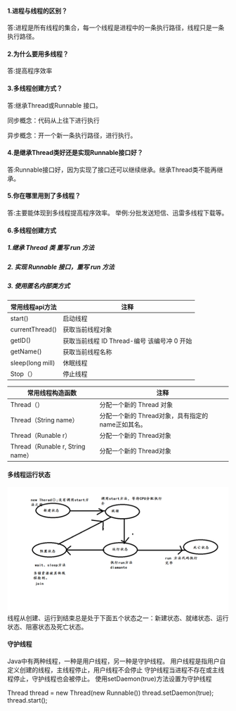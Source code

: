 #### 1.进程与线程的区别？
答:进程是所有线程的集合，每一个线程是进程中的一条执行路径，线程只是一条执行路径。

#### 2.为什么要用多线程？
答:提高程序效率

#### 3.多线程创建方式？
答:继承Thread或Runnable 接口。

同步概念：代码从上往下进行执行

异步概念：开一个新一条执行路径，进行执行。
#### 4.是继承Thread类好还是实现Runnable接口好？
答:Runnable接口好，因为实现了接口还可以继续继承。继承Thread类不能再继承。
#### 5.你在哪里用到了多线程？
答:主要能体现到多线程提高程序效率。
举例:分批发送短信、迅雷多线程下载等。
#### 6.多线程创建方式
##### 1.继承 Thread 类  重写 run 方法
##### 2. 实现 Runnable 接口，重写 run 方法
##### 3. 使用匿名内部类方式


常用线程api方法 | 注释
---|---
start() | 启动线程
currentThread() | 获取当前线程对象
getID() | 获取当前线程 ID Thread-编号 该编号冲 0  开始
getName() | 获取当前线程名称
sleep(long mill) |	休眠线程
Stop（）|	停止线程

常用线程构造函数 |注释
---|---
Thread（） |	分配一个新的 Thread 对象
Thread（String name）	| 分配一个新的 Thread对象，具有指定的 name正如其名。
Thread（Runable r）|	分配一个新的 Thread对象
Thread（Runable r, String name）	|分配一个新的 Thread对象

#### 多线程运行状态
![image](../imgs/多线程五个状态.png)
线程从创建、运行到结束总是处于下面五个状态之一：新建状态、就绪状态、运行状态、阻塞状态及死亡状态。

#### 守护线程
Java中有两种线程，一种是用户线程，另一种是守护线程。
用户线程是指用户自定义创建的线程，主线程停止，用户线程不会停止
守护线程当进程不存在或主线程停止，守护线程也会被停止。
使用setDaemon(true)方法设置为守护线程

Thread thread = new Thread(new Runnable())
thread.setDaemon(true);
thread.start();